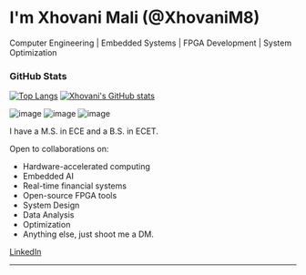 # I'm Xhovani Mali (@XhovaniM8)
Computer Engineering | Embedded Systems | FPGA Development | System Optimization

### GitHub Stats

[![Top Langs](https://github-readme-stats.vercel.app/api/top-langs/?username=XhovaniM8&layout=compact&langs_count=8)](https://github.com/anuraghazra/github-readme-stats)
[![Xhovani's GitHub stats](https://github-readme-stats.vercel.app/api?username=XhovaniM8&show_icons=true&theme=radical)](https://github.com/anuraghazra/github-readme-stats)

![image](https://github.com/user-attachments/assets/6da77a42-bd01-4202-b161-71faf0922055)
![image](https://github.com/user-attachments/assets/76bafd11-6e54-44df-9d45-2a6b1d29d6ca)
![image](https://github.com/user-attachments/assets/e34612bc-39c9-4a17-9c82-c8c115233930)


I have a M.S. in ECE and a B.S. in ECET.

Open to collaborations on:
- Hardware-accelerated computing
- Embedded AI
- Real-time financial systems
- Open-source FPGA tools
- System Design
- Data Analysis
- Optimization
- Anything else, just shoot me a DM. 

[LinkedIn](https://www.linkedin.com/in/xhovanimali/)

---

<!---
XhovaniM8/XhovaniM8 is a ✨ special ✨ repository because its `README.md` (this file) appears on your GitHub profile.
You can click the Preview link to take a look at your changes.
--->
